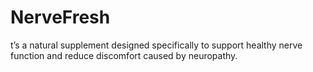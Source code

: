 # NerveFresh
t’s a natural supplement designed specifically to support healthy nerve function and reduce discomfort caused by neuropathy. 

